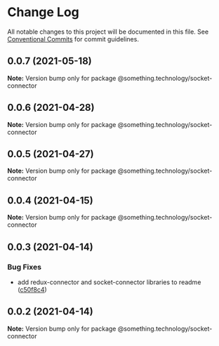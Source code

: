 # Change Log

All notable changes to this project will be documented in this file.
See [Conventional Commits](https://conventionalcommits.org) for commit guidelines.

## 0.0.7 (2021-05-18)

**Note:** Version bump only for package @something.technology/socket-connector





## 0.0.6 (2021-04-28)

**Note:** Version bump only for package @something.technology/socket-connector





## 0.0.5 (2021-04-27)

**Note:** Version bump only for package @something.technology/socket-connector





## 0.0.4 (2021-04-15)

**Note:** Version bump only for package @something.technology/socket-connector





## 0.0.3 (2021-04-14)


### Bug Fixes

* add redux-connector and socket-connector libraries to readme ([c50f8c4](https://github.com/Something-Technology/something-ts/commit/c50f8c43d710ba65a2d2927ef2344cc9eddaba23))





## 0.0.2 (2021-04-14)

**Note:** Version bump only for package @something.technology/socket-connector
